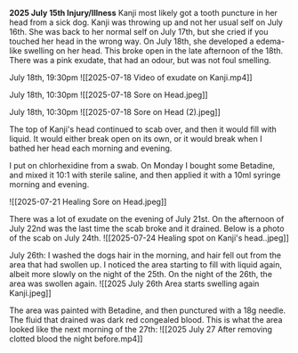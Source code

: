 **2025 July 15th Injury/Illness**  Kanji most likely got a tooth puncture in her head from a sick dog. Kanji was throwing up and not her usual self on July 16th. She was back to her normal self on July 17th, but she cried if you touched her head in the wrong way. On July 18th, she developed a edema-like swelling on her head. This broke open in the late afternoon of the 18th. There was a pink exudate, that had an odour, but was not foul smelling.

July 18th, 19:30pm
![[2025-07-18 Video of exudate on Kanji.mp4]]

July 18th, 10:30pm
![[2025-07-18 Sore on Head.jpeg]]

July 18th, 10:30pm
![[2025-07-18 Sore on Head (2).jpeg]]

The top of Kanji's head continued to scab over, and then it would fill with liquid. It would either break open on its own, or it would break when I bathed her head each morning and evening. 

I put on chlorhexidine from a swab. On Monday I bought some Betadine, and mixed it 10:1 with sterile saline, and then applied it with a 10ml syringe morning and evening.


![[2025-07-21 Healing Sore on Head.jpeg]]

There was a lot of exudate on the evening of July 21st. On the afternoon of July 22nd was the last time the scab broke and it drained. Below is a photo of the scab on July 24th.
![[2025-07-24  Healing spot on Kanji's head..jpeg]]

July 26th: I washed the dogs hair in the morning, and hair fell out from the area that had swollen up. I noticed the area starting to fill with liquid again, albeit more slowly on the night of the 25th. On the night of the 26th, the area was swollen again.
![[2025 July 26th Area starts swelling again Kanji.jpeg]]

The area was painted with Betadine, and then punctured with a 18g needle. The fluid that drained was dark red congealed blood. This is what the area looked like the next morning of the 27th:
![[2025 July 27 After removing clotted blood the night before.mp4]]
